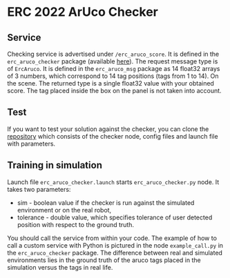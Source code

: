 # ERC 2022 ArUco Checker

## Service

Checking service is advertised under `/erc_aruco_score`. It is defined in the `erc_aruco_checker` package (available [here](https://github.com/filesmuggler/erc_aruco_checker)). The request message type is of `ErcAruco`.
It is defined in the `erc_aruco_msg` package as 14 float32 arrays of 3 numbers, which correspond to 14 tag positions (tags from 1 to 14). On the scene. The returned type is a single float32 value with your obtained score. The tag placed inside the box on the panel is not taken into account.

## Test
If you want to test your solution against the checker, you can clone the [repository](https://github.com/filesmuggler/erc_aruco_checker) which consists of the checker node, config files and launch file with parameters. 

## Training in simulation

Launch file `erc_aruco_checker.launch` starts `erc_aruco_checker.py` node. It takes two parameters:
- sim - boolean value if the checker is run against the simulated environment or on the real robot,
- tolerance - double value, which specifies tolerance of user detected position with respect to the ground truth.

You should call the service from within your code. The example of how to call a custom service with Python is pictured in the node `example_call.py` in the `erc_aruco_checker` package. The difference between real and simulated environments lies in the ground truth of the aruco tags placed in the simulation versus the tags in real life. 

